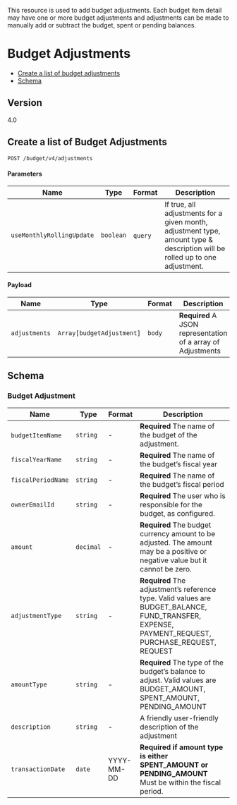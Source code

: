 This resource is used to add budget adjustments. Each budget item detail may have one or more budget adjustments and adjustments can be made to manually add or subtract the budget, spent or pending balances.

# Budget Adjustments

- [Create a list of budget adjustments](#post)
- [Schema](#schema)

## Version

4.0

## <a name=“post”></a> Create a list of Budget Adjustments

    POST /budget/v4/adjustments

#### Parameters

Name | Type | Format | Description
-----|------|--------|------------
`useMonthlyRollingUpdate` | `boolean` | `query`   | If true, all adjustments for a given month, adjustment type, amount type & description will be rolled up to one adjustment. |

#### Payload

Name | Type | Format | Description
-----|------|--------|------------
 `adjustments` | `Array[budgetAdjustment]` | `body` | **Required** A JSON representation of a array of Adjustments |

## <a name=“schema”></a>Schema

### <a name=“budgetAdjustment”></a>Budget Adjustment

Name | Type | Format | Description  |
--- | --- | --- |--- |
`budgetItemName`   | `string`  | - | **Required** The name of the budget of the adjustment. |
`fiscalYearName`   | `string`  | - | **Required** The name of the budget’s fiscal year |
`fiscalPeriodName` | `string`  | - | **Required** The name of the budget’s fiscal period |
`ownerEmailId`     | `string`  | - | **Required** The user who is responsible for the budget, as configured. |
`amount`           | `decimal` | - | **Required** The budget currency amount to be adjusted. The amount may be a positive or negative value but it cannot be zero. |
`adjustmentType`   | `string`  | - | **Required** The adjustment’s reference type. Valid values are BUDGET_BALANCE, FUND_TRANSFER, EXPENSE, PAYMENT_REQUEST, PURCHASE_REQUEST, REQUEST |
`amountType`       | `string`  | - | **Required** The type of the budget’s balance to adjust. Valid values are BUDGET_AMOUNT, SPENT_AMOUNT, PENDING_AMOUNT |
`description`      | `string`  | - | A friendly user-friendly description of the adjustment |
`transactionDate`  | `date`    | YYYY-MM-DD | **Required if amount type is either SPENT_AMOUNT or PENDING_AMOUNT** Must be within the fiscal period. |
